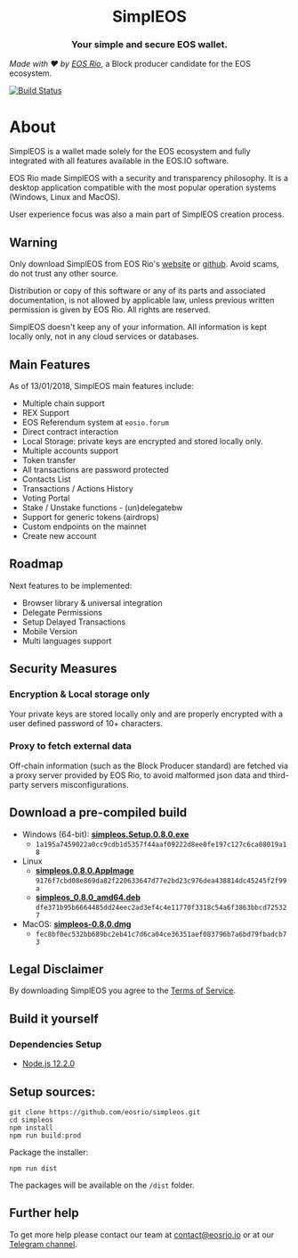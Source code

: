 <h1 align="center">
  <br>
  SimplEOS
  <br>
</h1>
<h3 align="center">
Your simple and secure EOS wallet.
</h3>

*Made with :hearts: by [EOS Rio](https://eosrio.io/)*, a Block producer candidate for the EOS ecosystem.

[![Build Status](https://travis-ci.com/eosrio/simpleos.svg?branch=master)](https://travis-ci.com/eosrio/simpleos)

# About

SimplEOS is a wallet made solely for the EOS ecosystem and fully integrated with all features available in the EOS.IO software.
 
EOS Rio made SimplEOS with a security and transparency philosophy. It is a desktop application compatible with the most popular operation systems (Windows, Linux and MacOS).

User experience focus was also a main part of SimplEOS creation process.  

## Warning

Only download SimplEOS from EOS Rio's [website](https://eosrio.io/simpleos/) or [github](https://github.com/eosrio/simpleos). Avoid scams, do not trust any other source.

Distribution or copy of this software or any of its parts and associated documentation, is not allowed by applicable law, unless previous written permission is given by EOS Rio. All rights are reserved.

SimplEOS doesn't keep any of your information. All information is kept locally only, not in any cloud services or databases.

## Main Features
As of 13/01/2018, SimplEOS main features include:

- Multiple chain support
- REX Support
- EOS Referendum system at `eosio.forum`
- Direct contract interaction
- Local Storage: private keys are encrypted and stored locally only.
- Multiple accounts support
- Token transfer
- All transactions are password protected
- Contacts List
- Transactions / Actions History
- Voting Portal
- Stake / Unstake functions - (un)delegatebw
- Support for generic tokens (airdrops)
- Custom endpoints on the mainnet
- Create new account

## Roadmap

Next features to be implemented:
- Browser library & universal integration
- Delegate Permissions
- Setup Delayed Transactions
- Mobile Version
- Multi languages support

## Security Measures
### Encryption & Local storage only
Your private keys are stored locally only and are properly encrypted with a user defined password of 10+ characters.

### Proxy to fetch external data
Off-chain information (such as the Block Producer standard) are fetched via a proxy server provided by EOS Rio, to avoid malformed json data and third-party servers misconfigurations. 

## Download a pre-compiled build

- Windows (64-bit): [**simpleos.Setup.0.8.0.exe**](https://github.com/eosrio/simpleos/releases/download/v0.8.0/simpleos.Setup.0.8.0.exe)
  - `1a195a7459022a0cc9cdb1d5357f44aaf09222d8ee0fe197c127c6ca08019a18`
- Linux
  - [**simpleos.0.8.0.AppImage**](https://github.com/eosrio/simpleos/releases/download/v0.8.0/simpleos.0.8.0.AppImage)
  `9176f7cbd08e869da82f220633647d77e2bd23c976dea438814dc45245f2f99a`
  - [**simpleos_0.8.0_amd64.deb**](https://github.com/eosrio/simpleos/releases/download/v0.8.0/simpleos_0.8.0_amd64.deb)
  `dfe371b95b6664485dd24eec2ad3ef4c4e11770f3318c54a6f3863bbcd725327`  
- MacOS: [**simpleos-0.8.0.dmg**](https://github.com/eosrio/simpleos/releases/download/v0.8.0/simpleos-0.8.0.dmg)
  - `fec8bf0ec532bb689bc2eb41c7d6ca04ce36351aef083796b7a6bd79fbadcb73`

## Legal Disclaimer

By downloading SimplEOS you agree to the [Terms of Service](https://eosrio.io/terms-of-service/).

## Build it yourself

### Dependencies Setup
- [Node.js 12.2.0](https://nodejs.org/en/download/current/)

## Setup sources:
```console
git clone https://github.com/eosrio/simpleos.git
cd simpleos
npm install
npm run build:prod
```
Package the installer:
```
npm run dist
```
The packages will be available on the `/dist` folder.

## Further help

To get more help please contact our team at contact@eosrio.io or at our [Telegram channel](https://t.me/eosrio).
